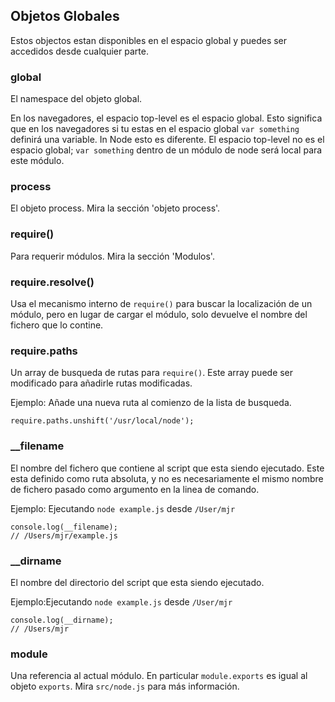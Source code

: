 ## Objetos Globales

Estos objectos estan disponibles en el espacio global y puedes ser accedidos desde cualquier parte.

### global

El namespace del objeto global.

En los navegadores, el espacio top-level es el espacio global. Esto significa que en los navegadores si tu estas en el espacio global `var something` definirá una variable. In Node esto es diferente. El espacio top-level no es el espacio global; `var something` dentro de un módulo de node será local para este módulo.

### process

El objeto process. Mira la sección 'objeto process'.

### require()

Para requerir módulos. Mira la sección 'Modulos'.

### require.resolve()

Usa el mecanismo interno de `require()` para buscar la localización de un módulo, pero en lugar de cargar el módulo, solo devuelve el nombre del fichero que lo contine.

### require.paths

Un array de busqueda de rutas para `require()`. Este array puede ser modificado para añadirle rutas modificadas.

Ejemplo: Añade una nueva ruta al comienzo de la lista de busqueda.

    require.paths.unshift('/usr/local/node');


### __filename

El nombre del fichero que contiene al script que esta siendo ejecutado. Este esta definido como ruta absoluta, y no es necesariamente el mismo nombre de fichero pasado como argumento en la linea de comando.

Ejemplo: Ejecutando `node example.js` desde `/User/mjr`

    console.log(__filename);
    // /Users/mjr/example.js

### __dirname

El nombre del directorio del script que esta siendo ejecutado.

Ejemplo:Ejecutando `node example.js` desde `/User/mjr`

    console.log(__dirname);
    // /Users/mjr


### module

Una referencia al actual módulo. En particular `module.exports` es igual al objeto `exports`. Mira `src/node.js` para más información.
